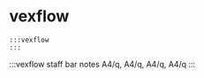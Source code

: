---
---

# vexflow

```
:::vexflow
:::
```

:::vexflow
staff
  bar
    notes
      A4/q, A4/q, A4/q, A4/q
:::

